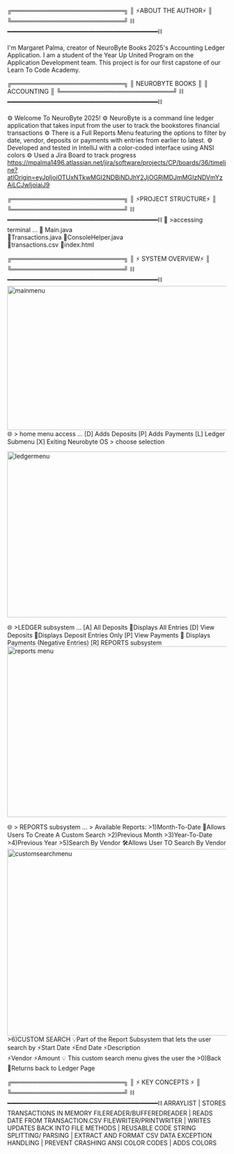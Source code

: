 ╔══════════════════════════╗
║ ⚡ABOUT THE AUTHOR⚡    ║      
╚══════════════════════════╝
⛓️━━━━━━━━━━━━━━━━━━━━━━━━━━━━━━━━━━━━━━━━━⛓️

I'm Margaret Palma, creator of NeuroByte Books 2025's Accounting Ledger Application. I am a student of the Year Up United Program on the Application Development team. This project is for our first capstone of our Learn To Code Academy. 

╔══════════════════════════╗
║      NEUROBYTE BOOKS     ║
║         ACCOUNTING       ║
╚══════════════════════════╝
⛓️━━━━━━━━━━━━━━━━━━━━━━━━━━━━━━━━━━━━━━━━━⛓️

⚙️ Welcome To NeuroByte 2025!
⚙️ NeuroByte is a command line ledger application that takes input from the user to track the bookstores financial transactions
⚙️ There is a Full Reports Menu featuring the options to filter by date, vendor, deposits or payments with entries from earlier to latest.
⚙️ Developed and tested in IntelliJ with a color-coded interface using ANSI colors
⚙️ Used a Jira Board to track progress https://mpalma1496.atlassian.net/jira/software/projects/CP/boards/36/timeline?atlOrigin=eyJpIjoiOTUxNTkwMGI2NDBiNDJhY2JjOGRjMDJmMGIzNDVmYzAiLCJwIjoiaiJ9


╔══════════════════════════╗
║   ⚡PROJECT STRUCTURE⚡ ║      
╚══════════════════════════╝
⛓️━━━━━━━━━━━━━━━━━━━━━━━━━━━━━━━━━━━━━━━━━⛓️
💾 >accessing terminal ...
  💾  Main.java          
    💾Transactions.java 
    💾ConsoleHelper.java  
    💾transactions.csv
    💾index.html


╔══════════════════════════╗
║   ⚡ SYSTEM OVERVIEW⚡  ║      
╚══════════════════════════╝
⛓️━━━━━━━━━━━━━━━━━━━━━━━━━━━━━━━━━━━━━━━━━⛓️
<img width="858" height="330" alt="mainmenu" src="https://github.com/user-attachments/assets/c715ee02-9055-4cb7-86c9-9c672bc5b4a5" />
🌐 > home menu access ...
    [D] Adds Deposits
    [P] Adds Payments
    [L] Ledger Submenu
    [X] Exiting Neurobyte OS
    > choose selection

<img width="805" height="380" alt="ledgermenu" src="https://github.com/user-attachments/assets/a3bbb2c5-e5e8-453f-8a62-bea55819eb84" />

🌐 >LEDGER subsystem ... 
    [A] All Deposits         🧩Displays All Entries
    [D] View Deposits        🧩Displays Deposit Entries Only
    [P] View Payments        🧩 Displays Payments (Negative Entries) 
    [R] REPORTS subsystem     
<img width="817" height="391" alt="reports menu" src="https://github.com/user-attachments/assets/21553112-1f4c-4e3a-8332-879fc33fe5d8" />

    
🌐 > REPORTS subsystem ... 
    > Available Reports: 
      >1)Month-To-Date       🧩Allows Users To Create A Custom Search
      >2)Previous Month
      >3)Year-To-Date
      >4)Previous Year
      >5)Search By Vendor   🛠️Allows User TO Search By Vendor
<img width="857" height="427" alt="customsearchmenu" src="https://github.com/user-attachments/assets/bf2a425d-b4d1-4adc-8497-600b5eafc775" />
      >6)CUSTOM SEARCH      💡Part of the Report Subsystem that lets the user search by 
                            ⚡Start Date
                            ⚡End Date
                            ⚡Description                            
                            ⚡Vendor
                            ⚡Amount
                            💡 This custom search menu gives the user the 
       >0)Back              🧩Returns back to Ledger Page                 
                            

╔══════════════════════════╗
║   ⚡  KEY CONCEPTS  ⚡  ║      
╚══════════════════════════╝
⛓️━━━━━━━━━━━━━━━━━━━━━━━━━━━━━━━━━━━━━━━━━⛓️
ARRAYLIST                 | STORES TRANSACTIONS IN MEMORY
FILEREADER/BUFFEREDREADER | READS DATE FROM TRANSACTION.CSV
FILEWRITER/PRINTWRITER    | WRITES UPDATES BACK INTO FILE
METHODS                   | REUSABLE CODE
STRING SPLITTING/ PARSING | EXTRACT AND FORMAT CSV DATA
EXCEPTION HANDLING        | PREVENT CRASHING
ANSI COLOR CODES          | ADDS COLORS 


    

